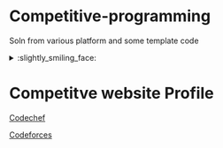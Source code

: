 # Competitive-programming
Soln from various platform and some template code

<details>

<Summary> :slightly_smiling_face: </Summary>
Some soln are incomplete which means they might not get AC (accepted) after submitting.

</details>

# Competitve website Profile

[Codechef](https://www.codechef.com/users/ishank_kat162 "ishank_kat162")

[Codeforces](https://codeforces.com/profile/ishank162 "ishank162")